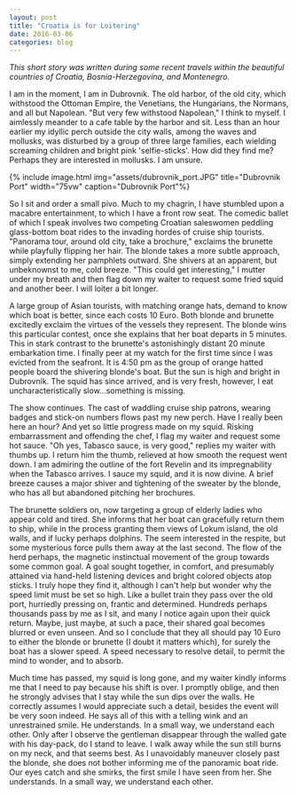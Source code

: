 ```yaml
---
layout: post
title: "Croatia is for Loitering"
date: 2016-03-06
categories: blog
---
```


*This short story was written during some recent travels within the 
beautiful countries of Croatia, Bosnia-Herzegovina, and Montenegro.*

I am in the moment, I am in Dubrovnik. The old harbor, of the old city, 
which withstood the Ottoman Empire, the Venetians, the Hungarians, the 
Normans, and all but Napolean. "But very few withstood Napolean," I think
to myself. I aimlessly meander to a cafe table by the harbor and sit. 
Less than an hour earlier my idyllic perch outside the city walls, 
among the waves and mollusks, was disturbed by a group of three large families, 
each wielding screaming children and bright pink 'selfie-sticks'. How did
they find me? Perhaps they are interested in mollusks. I am unsure.

{% include image.html img="assets/dubrovnik_port.JPG" title="Dubrovnik Port" 
    width="75vw" caption="Dubrovnik Port"%}

So I sit and order a small pivo. Much to my chagrin, I have stumbled upon
a macabre entertainment, to which I have a front row seat. The comedic 
ballet of which I speak involves two competing Croatian saleswomen peddling 
glass-bottom boat rides to the invading hordes of cruise ship tourists.
"Panorama tour, around old city, take a brochure," exclaims the brunette 
while playfully flipping her hair. The blonde takes a more subtle approach, 
simply extending her pamphlets outward. She shivers at an apparent, but
unbeknownst to me, cold breeze. "This could get interesting," I mutter 
under my breath and then flag down my waiter to request some fried squid
and another beer. I will loiter a bit longer.

A large group of Asian tourists, with matching orange hats, demand to 
know which boat is better, since each costs 10 Euro. Both blonde and 
brunette excitedly exclaim the virtues of the vessels they represent. 
The blonde wins this particular contest, once she explains that her 
boat departs in 5 minutes. This in stark contrast to the brunette's 
astonishingly distant 20 minute embarkation time. I finally peer at my
watch for the first time since I was evicted from the seafront. 
It is 4:50 pm as the group of orange hatted people board the shivering 
blonde's boat. But the sun is high and bright in Dubrovnik. 
The squid has since arrived, and is very fresh, however, 
I eat uncharacteristically slow...something is missing. 

The show continues. The cast of waddling cruise ship patrons, wearing 
badges and stick-on numbers flows past my new perch. Have I really
been here an hour? And yet so little progress made on my squid. Risking
embarrassment and offending the chef, I flag my waiter and request some
hot sauce. "Oh yes, Tabasco sauce, is very good," replies my waiter with
thumbs up. I return him the thumb, relieved at how smooth the request 
went down. I am admiring the outline of the fort Revelin and its 
impregnability when the Tabasco arrives. I sauce my squid, and it is now
divine. A brief breeze causes a major shiver and tightening of the 
sweater by the blonde, who has all but abandoned pitching her 
brochures.

The brunette soldiers on, now targeting a group of elderly ladies who appear 
cold and tired. She informs that her boat can gracefully return them to ship, 
while in the process granting them views of Lokum island, the old walls, and 
if lucky perhaps dolphins. The seem interested in the respite, but some 
mysterious force pulls them away at the last second. The flow of the herd 
perhaps, the magnetic instinctual movement of the group towards some common
goal. A goal sought together, in comfort, and presumably attained via hand-held 
listening devices and bright colored objects atop sticks. I truly hope they 
find it, although I can't help but wonder why the speed limit must be set so 
high. Like a bullet train they pass over the old port, hurriedly pressing on, 
frantic and determined. Hundreds perhaps thousands pass by me as I sit, and 
many I notice again upon their quick return. Maybe, just maybe, at such a 
pace, their shared goal becomes blurred or even unseen. And so I conclude 
that they all should pay 10 Euro to either the blonde or brunette 
(I doubt it matters which), for surely the boat has a slower speed. A speed
necessary to resolve detail, to permit the mind to wonder, and to absorb. 

Much time has passed, my squid is long gone, and my waiter kindly informs me 
that I need to pay because his shift is over. I promptly oblige, and then he 
strongly advises that I stay while the sun dips over the walls. He correctly 
assumes I would appreciate such a detail, besides the event will be very soon
indeed. He says all of this with a telling wink and an unrestrained smile. 
He understands. In a small way, we understand each other. Only after I observe 
the gentleman disappear through the walled gate with his day-pack, do I stand 
to leave. I walk away while the sun still burns on my neck, and that seems 
best. As I unavoidably maneuver closely past the blonde, she does not bother 
informing me of the panoramic boat ride. Our eyes catch and she smirks, the 
first smile I have seen from her. She understands. In a small way, we 
understand each other. 
